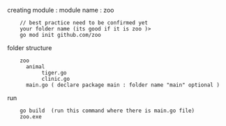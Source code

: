 creating module : module name : zoo

        // best practice need to be confirmed yet
        your folder name (its good if it is zoo )>
        go mod init github.com/zoo
    

folder structure

        zoo
          animal
               tiger.go
               clinic.go
          main.go ( declare package main : folder name "main" optional )
              

run

        go build  (run this command where there is main.go file)
        zoo.exe
